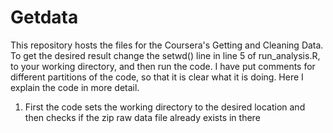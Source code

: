# Getdata

This repository hosts the files for the Coursera's Getting and Cleaning Data. To get the desired result change the setwd() line in line 5 of run_analysis.R, to your working directory, and then run the code. I have put comments for different partitions of the code, so that it is clear what it is doing. Here I explain the code in more detail.

1. First the code sets the working directory to the desired location and then checks if the zip raw data file already exists in there 
